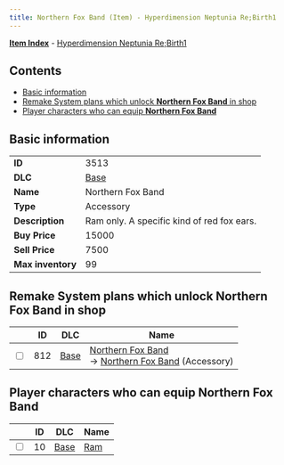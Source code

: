```yaml
---
title: Northern Fox Band (Item) - Hyperdimension Neptunia Re;Birth1
---
```


[**Item Index**](/neptunia/rb1/item/index.html) - [Hyperdimension Neptunia Re;Birth1](/neptunia/rb1)

## Contents

- [Basic information](#basic-information)
- [Remake System plans which unlock **Northern Fox Band** in shop](#remake-system-plans-which-unlock-northern-fox-band-in-shop)
- [Player characters who can equip **Northern Fox Band**](#player-characters-who-can-equip-northern-fox-band)
## Basic information

|   |   |
| -- | -- |
| **ID** | 3513 |
| **DLC** | [Base](/neptunia/rb1/dlc/1-base.html) |
| **Name** | Northern Fox Band |
| **Type** | Accessory |
| **Description** | Ram only. A specific kind of red fox ears. |
| **Buy Price** | 15000 |
| **Sell Price** | 7500 |
| **Max inventory** | 99 |


## Remake System plans which unlock **Northern Fox Band** in shop

|    | ID | DLC | Name |
| -- | -- | --- | ---- |
| <input type="checkbox" id="rb1-remake-1-812" class="trackbox" /> | 812 | [Base](/neptunia/rb1/dlc/1-base.html) | [Northern Fox Band](/neptunia/rb1/remake/1-812-northern-fox-band.html)<br /> → [Northern Fox Band](/neptunia/rb1/item/1-3513-northern-fox-band.html) (Accessory) |


## Player characters who can equip **Northern Fox Band**

|    | ID | DLC | Name |
| -- | -- | --- | ---- |
| <input type="checkbox" id="rb1-player-1-10" class="trackbox" /> | 10 | [Base](/neptunia/rb1/dlc/1-base.html) | [Ram](/neptunia/rb1/player/1-10-ram.html) |
